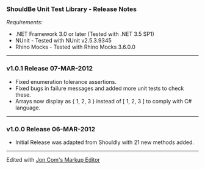 ### ShouldBe Unit Test Library - Release Notes

*Requirements:*

* .NET Framework 3.0 or later (Tested with .NET 3.5 SP1)
* NUnit - Tested with NUnit v2.5.3.9345
* Rhino Mocks - Tested with Rhino Mocks 3.6.0.0

---
### v1.0.1 Release  07-MAR-2012

* Fixed enumeration tolerance assertions.
* Fixed bugs in failure messages and added more unit tests to check these.
* Arrays now display as { 1, 2, 3 } instead of [ 1, 2, 3 ]  to comply with C# language.

---
### v1.0.0 Release  06-MAR-2012

* Initial Release was adapted from Shouldly with 21 new methods added.

---
Edited with [Jon Com's Markup Editor](http://joncom.be/experiments/markdown-editor/edit/)